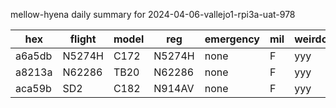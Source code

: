 mellow-hyena daily summary for 2024-04-06-vallejo1-rpi3a-uat-978

|hex|flight|model|reg|emergency|mil|weirdo|
|--|--|--|--|--|--|--|
|a6a5db|N5274H|C172|N5274H|none|F|yyy|
|a8213a|N62286|TB20|N62286|none|F|yyy|
|aca59b|SD2|C182|N914AV|none|F|yyy|
